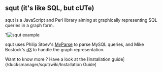 ## squt (it's like SQL, but cUTe)

squt is a JavaScript and Perl library aiming at graphically representing SQL queries in a graph form.

?![squt example](https://raw.github.com/ducksmanager/squt/master/front-end/images/squt_example.png)

squt uses Philip Stoev's [MyParse](http://search.cpan.org/~philips/DBIx-MyParse/) to parse MySQL queries, and Mike Bostock's [d3](/mbostock/d3) to handle the graph representation.

Want to know more ? Have a look at the [Installation guide](/ducksmanager/squt/wiki/Installation Guide)